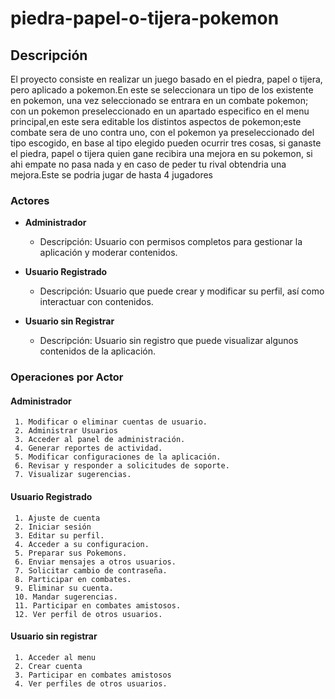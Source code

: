 # piedra-papel-o-tijera-pokemon

## Descripción

<p>El proyecto consiste en realizar un juego basado en el piedra, papel o tijera, pero aplicado a pokemon.En este se seleccionara un tipo de los existente en pokemon, una vez seleccionado se entrara en un combate pokemon; con un pokemon preseleccionado en un apartado especifico en el menu principal,en este sera editable los distintos aspectos de pokemon;este combate sera de uno contra uno, con el pokemon ya preseleccionado del tipo escogido, en base al tipo elegido pueden ocurrir tres cosas, si ganaste el piedra, papel o tijera quien gane recibira una mejora en su pokemon, si ahi empate no pasa nada y en caso de peder tu rival obtendria una mejora.Este se podria jugar de hasta 4 jugadores</p>

### Actores

   - **Administrador**
     - Descripción: Usuario con permisos completos para gestionar la aplicación y moderar contenidos.

   - **Usuario Registrado**
     - Descripción: Usuario que puede crear y modificar su perfil, así como interactuar con contenidos.

   - **Usuario sin Registrar**
     - Descripción: Usuario sin registro que puede visualizar algunos contenidos de la aplicación.

   ### Operaciones por Actor

   #### Administrador

      
     1. Modificar o eliminar cuentas de usuario.
     2. Administrar Usuarios
     3. Acceder al panel de administración.
     4. Generar reportes de actividad.
     5. Modificar configuraciones de la aplicación.
     6. Revisar y responder a solicitudes de soporte.
     7. Visualizar sugerencias.

   #### Usuario Registrado

     1. Ajuste de cuenta
     2. Iniciar sesión
     3. Editar su perfil.
     4. Acceder a su configuracion.
     5. Preparar sus Pokemons.
     6. Enviar mensajes a otros usuarios.
     7. Solicitar cambio de contraseña.
     8. Participar en combates.
     9. Eliminar su cuenta.
     10. Mandar sugerencias.
     11. Participar en combates amistosos.
     12. Ver perfil de otros usuarios.

   #### Usuario sin registrar

     1. Acceder al menu
     2. Crear cuenta
     3. Participar en combates amistosos
     4. Ver perfiles de otros usuarios.


